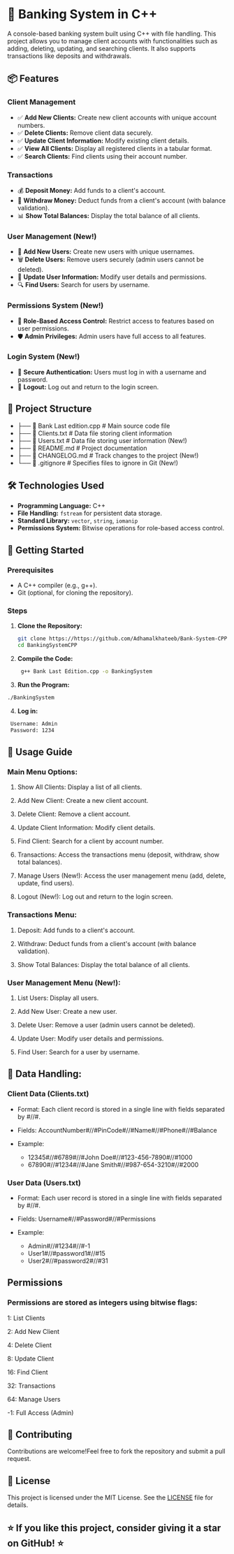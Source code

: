 # 🏦 Banking System in C++

A console-based banking system built using C++ with file handling. This project allows you to manage client accounts with functionalities such as adding, deleting, updating, and searching clients. It also supports transactions like deposits and withdrawals.

## 📦 Features

### Client Management
- ✅ **Add New Clients:** Create new client accounts with unique account numbers.
- ✅ **Delete Clients:** Remove client data securely.
- ✅ **Update Client Information:** Modify existing client details.
- ✅ **View All Clients:** Display all registered clients in a tabular format.
- ✅ **Search Clients:** Find clients using their account number.

### Transactions
- 💰 **Deposit Money:** Add funds to a client's account.
- 💸 **Withdraw Money:** Deduct funds from a client's account (with balance validation).
- 📊 **Show Total Balances:** Display the total balance of all clients.

### User Management (New!)
- 👤 **Add New Users:** Create new users with unique usernames.
- 🗑️ **Delete Users:** Remove users securely (admin users cannot be deleted).
- 🔄 **Update User Information:** Modify user details and permissions.
- 🔍 **Find Users:** Search for users by username.

### Permissions System (New!)
- 🔐 **Role-Based Access Control:** Restrict access to features based on user permissions.
- 🛡️ **Admin Privileges:** Admin users have full access to all features.

### Login System (New!)
- 🔑 **Secure Authentication:** Users must log in with a username and password.
- 🚪 **Logout:** Log out and return to the login screen.

## 📁 Project Structure

* ├── 📄 Bank Last edition.cpp # Main source code file
* ├── 📄 Clients.txt # Data file storing client information
* ├── 📄 Users.txt # Data file storing user information (New!)
* ├── 📄 README.md # Project documentation
* ├── 📄 CHANGELOG.md # Track changes to the project (New!)
* └── 📄 .gitignore # Specifies files to ignore in Git (New!)

## 🛠️ Technologies Used

- **Programming Language:** C++
- **File Handling:** `fstream` for persistent data storage.
- **Standard Library:** `vector`, `string`, `iomanip`
- **Permissions System:** Bitwise operations for role-based access control.

## 🚀 Getting Started

### Prerequisites
- A C++ compiler (e.g., g++).
- Git (optional, for cloning the repository).

### Steps
1. **Clone the Repository:**
   ```bash
   git clone https://https://github.com/Adhamalkhateeb/Bank-System-CPP.git
   cd BankingSystemCPP
   ```
2. **Compile the Code:**
   ```bash
    g++ Bank Last Edition.cpp -o BankingSystem
   ```
3.  **Run the Program:**
   ```bash
   ./BankingSystem
   ```
4.  **Log in:**
   ```bash   
    Username: Admin
    Password: 1234
   ```
   
## 📖 Usage Guide
### Main Menu Options:
1. Show All Clients: Display a list of all clients.

2. Add New Client: Create a new client account.

3. Delete Client: Remove a client account.

4. Update Client Information: Modify client details.

5. Find Client: Search for a client by account number.

6. Transactions: Access the transactions menu (deposit, withdraw, show total balances).

7. Manage Users (New!): Access the user management menu (add, delete, update, find users).

8. Logout (New!): Log out and return to the login screen.

### Transactions Menu:
1. Deposit: Add funds to a client's account.

2. Withdraw: Deduct funds from a client's account (with balance validation).

3. Show Total Balances: Display the total balance of all clients.

### User Management Menu (New!):
1. List Users: Display all users.

2. Add New User: Create a new user.

3. Delete User: Remove a user (admin users cannot be deleted).

4. Update User: Modify user details and permissions.

5. Find User: Search for a user by username.

   
## 📁 Data Handling:

### Client Data (Clients.txt)
* Format: Each client record is stored in a single line with fields separated by #//#.

* Fields: AccountNumber#//#PinCode#//#Name#//#Phone#//#Balance

* Example:
  - 12345#//#6789#//#John Doe#//#123-456-7890#//#1000
  - 67890#//#1234#//#Jane Smith#//#987-654-3210#//#2000

### User Data (Users.txt)
* Format: Each user record is stored in a single line with fields separated by #//#.

* Fields: Username#//#Password#//#Permissions

* Example:
   - Admin#//#1234#//#-1
   - User1#//#password1#//#15
   - User2#//#password2#//#31

## Permissions
### Permissions are stored as integers using bitwise flags:

1: List Clients

2: Add New Client

4: Delete Client

8: Update Client

16: Find Client

32: Transactions

64: Manage Users

-1: Full Access (Admin)

## 🤝 Contributing

Contributions are welcome!Feel free to fork the repository and submit a pull request.

## 📜 License

This project is licensed under the MIT License. See the [LICENSE](LICENSE) file for details.

## ⭐️ If you like this project, consider giving it a star on GitHub! ⭐️
